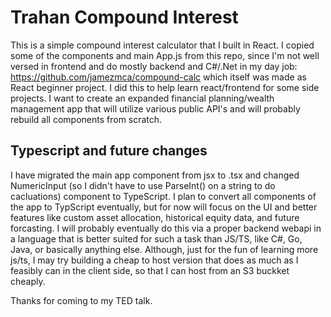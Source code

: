 # Trahan Compound Interest

This is a simple compound interest calculator that I built in React. I copied some of the components and main App.js from this repo, since I'm not well versed in frontend and do mostly backend and C#/.Net in my day job: https://github.com/jamezmca/compound-calc which itself was made as React beginner project. I did this to help learn react/frontend for some side projects. I want to create an expanded financial planning/wealth management app that will utilize various public API's and will probably rebuild all components from scratch.

## Typescript and future changes

I have migrated the main app component from jsx to .tsx and changed NumericInput (so I didn't have to use ParseInt() on a string to do cacluations) component to TypeScript. I plan to convert all components of the app to TypScript eventually, but for now will focus on the UI and better features like custom asset allocation, historical equity data, and future forcasting. I will probably eventually do this via a proper backend webapi in a language that is better suited for such a task than JS/TS, like C#, Go, Java, or basically anything else. Although, just for the fun of learning more js/ts, I may try building a cheap to host version that does as much as I feasibly can in the client side, so that I can host from an S3 buckket cheaply.

Thanks for coming to my TED talk.
